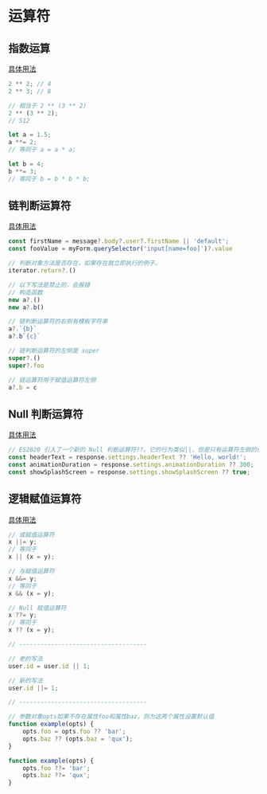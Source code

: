 # 运算符

## 指数运算

[具体用法](https://es6.ruanyifeng.com/#docs/operator#%E6%8C%87%E6%95%B0%E8%BF%90%E7%AE%97%E7%AC%A6)

```js
2 ** 2; // 4
2 ** 3; // 8

// 相当于 2 ** (3 ** 2)
2 ** (3 ** 2);
// 512

let a = 1.5;
a **= 2;
// 等同于 a = a * a;

let b = 4;
b **= 3;
// 等同于 b = b * b * b;
```

## 链判断运算符

[具体用法](https://es6.ruanyifeng.com/#docs/operator#%E9%93%BE%E5%88%A4%E6%96%AD%E8%BF%90%E7%AE%97%E7%AC%A6)

```js
const firstName = message?.body?.user?.firstName || 'default';
const fooValue = myForm.querySelector('input[name=foo]')?.value

// 判断对象方法是否存在，如果存在就立即执行的例子。
iterator.return?.()

// 以下写法是禁止的，会报错
// 构造函数
new a?.()
new a?.b()

// 链判断运算符的右侧有模板字符串
a?.`{b}`
a?.b`{c}`

// 链判断运算符的左侧是 super
super?.()
super?.foo

// 链运算符用于赋值运算符左侧
a?.b = c
```

## Null 判断运算符

[具体用法](https://es6.ruanyifeng.com/#docs/operator#Null-%E5%88%A4%E6%96%AD%E8%BF%90%E7%AE%97%E7%AC%A6)

```js
// ES2020 引入了一个新的 Null 判断运算符??。它的行为类似||，但是只有运算符左侧的值为null或undefined时，才会返回右侧的值。
const headerText = response.settings.headerText ?? 'Hello, world!';
const animationDuration = response.settings.animationDuration ?? 300;
const showSplashScreen = response.settings.showSplashScreen ?? true;
```

## 逻辑赋值运算符

[具体用法](https://es6.ruanyifeng.com/#docs/operator#%E9%80%BB%E8%BE%91%E8%B5%8B%E5%80%BC%E8%BF%90%E7%AE%97%E7%AC%A6)

```js
// 或赋值运算符
x ||= y;
// 等同于
x || (x = y);

// 与赋值运算符
x &&= y;
// 等同于
x && (x = y);

// Null 赋值运算符
x ??= y;
// 等同于
x ?? (x = y);

// ------------------------------------

// 老的写法
user.id = user.id || 1;

// 新的写法
user.id ||= 1;

// ------------------------------------

// 参数对象opts如果不存在属性foo和属性baz，则为这两个属性设置默认值
function example(opts) {
	opts.foo = opts.foo ?? 'bar';
	opts.baz ?? (opts.baz = 'qux');
}

function example(opts) {
	opts.foo ??= 'bar';
	opts.baz ??= 'qux';
}
```
